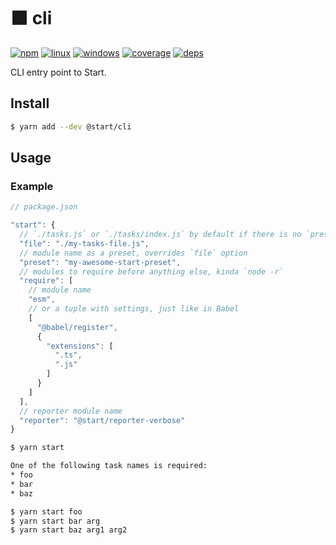 # ⬛️ cli

[![npm](https://img.shields.io/npm/v/@start/cli.svg?style=flat-square)](https://www.npmjs.com/package/@start/cli) [![linux](https://img.shields.io/travis/deepsweet/start/master.svg?label=linux&style=flat-square)](https://travis-ci.org/deepsweet/start) [![windows](https://img.shields.io/appveyor/ci/deepsweet/start/master.svg?label=windows&style=flat-square)](https://ci.appveyor.com/project/deepsweet/start) [![coverage](https://img.shields.io/codecov/c/github/deepsweet/start/master.svg?style=flat-square)](https://codecov.io/github/deepsweet/start) [![deps](https://david-dm.org/deepsweet/start.svg?path=packages/cli&style=flat-square)](https://david-dm.org/deepsweet/start?path=packages/cli)

CLI entry point to Start.

## Install

```sh
$ yarn add --dev @start/cli
```

## Usage

### Example

```js
// package.json

"start": {
  // `./tasks.js` or `./tasks/index.js` by default if there is no `preset` option
  "file": "./my-tasks-file.js",
  // module name as a preset, overrides `file` option
  "preset": "my-awesome-start-preset",
  // modules to require before anything else, kinda `node -r`
  "require": [
    // module name
    "esm",
    // or a tuple with settings, just like in Babel
    [
      "@babel/register",
      {
        "extensions": [
          ".ts",
          ".js"
        ]
      }
    ]
  ],
  // reporter module name
  "reporter": "@start/reporter-verbose"
}
```

```sh
$ yarn start

One of the following task names is required:
* foo
* bar
* baz
```

```sh
$ yarn start foo
$ yarn start bar arg
$ yarn start baz arg1 arg2
```
